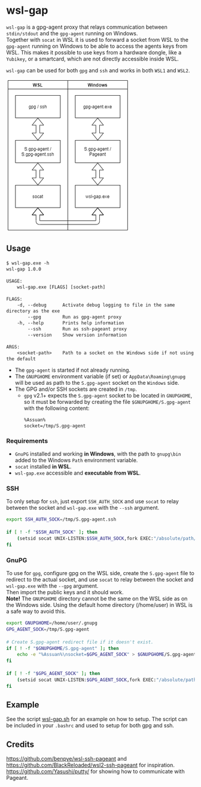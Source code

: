 # wsl-gap

`wsl-gap` is a gpg-agent proxy that relays communication between `stdin/stdout` 
and the `gpg-agent` running on Windows.  
Together with `socat` in WSL it is used to forward a socket from WSL 
to the `gpg-agent` running on Windows to be able to access the agents keys from
WSL. 
This makes it possible to use keys from a hardware dongle, like a `Yubikey`, or
a smartcard, which are not directly accessible inside WSL.

`wsl-gap` can be used for both `gpg` and `ssh` and works in both `WSL1` and `WSL2`.

![Connection Diagram](./flowchart.png)

## Usage
```
$ wsl-gap.exe -h
wsl-gap 1.0.0

USAGE:
    wsl-gap.exe [FLAGS] [socket-path]

FLAGS:
    -d, --debug      Activate debug logging to file in the same directory as the exe
        --gpg        Run as gpg-agent proxy
    -h, --help       Prints help information
        --ssh        Run as ssh-pageant proxy
        --version    Show version information

ARGS:
    <socket-path>    Path to a socket on the Windows side if not using the default
```

* The `gpg-agent` is started if not already running.
* The `GNUPGHOME` environment variable (if set) or `AppData\Roaming\gnupg` will be
  used as path to the `S.gpg-agent` socket on the `Windows` side.
* The GPG and/or SSH sockets are created in `/tmp`.
    * `gpg` v2.1+ expects the `S.gpg-agent` socket to be located in `GNUPGHOME`, 
      so it must be forwarded by creating the file `$GNUPGHOME/S.gpg-agent` with
      the following content:
      ```
      %Assuan%
      socket=/tmp/S.gpg-agent
      ```

### Requirements
* `GnuPG` installed and working **in Windows**, with the path to `gnupg\bin` added
  to the Windows `Path` environment variable.
* `socat` installed **in WSL**.
* `wsl-gap.exe` accessible and **executable from WSL**.

### SSH
To only setup for `ssh`, just export `SSH_AUTH_SOCK` and use `socat` to relay between
the socket and `wsl-gap.exe` with the `--ssh` argument.
```bash
export SSH_AUTH_SOCK=/tmp/S.gpg-agent.ssh

if [ ! -f "$SSH_AUTH_SOCK" ]; then
    (setsid socat UNIX-LISTEN:$SSH_AUTH_SOCK,fork EXEC:"/absolute/path/to/wsl-gap.exe --ssh" &) >/dev/null 2>&1
fi
```

### GnuPG
To use for `gpg`, configure gpg on the WSL side, create the `S.gpg-agent` file
to redirect to the actual socket, and use `socat` to relay between the socket and 
`wsl-gap.exe` with the `--gpg` argument.  
Then import the public keys and it should work.  
**Note!** The `GNUPGHOME` directory cannot be the same on the WSL side as on the Windows
side. Using the default home directory (/home/user) in WSL is a safe way to avoid this.
```bash
export GNUPGHOME=/home/user/.gnupg
GPG_AGENT_SOCK=/tmp/S.gpg-agent

# Create S.gpg-agent redirect file if it doesn't exist.
if [ ! -f "$GNUPGHOME/S.gpg-agent" ]; then
    echo -e "%Assuan%\nsocket=$GPG_AGENT_SOCK" > $GNUPGHOME/S.gpg-agent
fi

if [ ! -f "$GPG_AGENT_SOCK" ]; then
    (setsid socat UNIX-LISTEN:$GPG_AGENT_SOCK,fork EXEC:"/absolute/path/to/wsl-gap.exe --gpg" &) >/dev/null 2>&1
fi
```

## Example
See the script [wsl-gap.sh](./wsl-gap.sh) for an example on how to setup. The script
can be included in your `.bashrc` and used to setup for both gpg and ssh.

## Credits
https://github.com/benpye/wsl-ssh-pageant and https://github.com/BlackReloaded/wsl2-ssh-pageant for inspiration.  
https://github.com/Yasushi/putty/ for showing how to communicate with Pageant.
